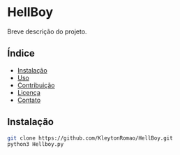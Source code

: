 # HellBoy 

Breve descrição do projeto.

## Índice

- [Instalação](#instalação)
- [Uso](#uso)
- [Contribuição](#contribuição)
- [Licença](#licença)
- [Contato](#contato)

## Instalação

```bash
git clone https://github.com/KleytonRomao/HellBoy.git
python3 Hellboy.py
